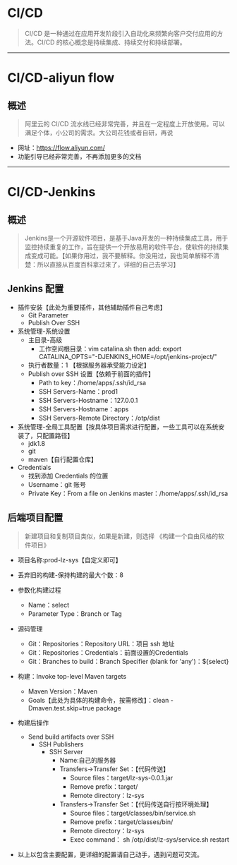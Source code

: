 # CI/CD
> CI/CD 是一种通过在应用开发阶段引入自动化来频繁向客户交付应用的方法。CI/CD 的核心概念是持续集成、持续交付和持续部署。

***


# CI/CD-aliyun flow


## 概述
> 阿里云的 CI/CD 流水线已经非常完善，并且在一定程度上开放使用。可以满足个体，小公司的需求。大公司花钱或者自研，再说
- 网址：https://flow.aliyun.com/
- 功能引导已经非常完善，不再添加更多的文档




***

# CI/CD-Jenkins


## 概述
> Jenkins是一个开源软件项目，是基于Java开发的一种持续集成工具，用于监控持续重复的工作，旨在提供一个开放易用的软件平台，使软件的持续集成变成可能。【如果你用过，我不要解释。你没用过，我也简单解释不清楚：所以直接从百度百科拿过来了，详细的自己去学习】


## Jenkins 配置
- 插件安装【此处为重要插件，其他辅助插件自己考虑】
  - Git Parameter
  - Publish Over SSH
- 系统管理-系统设置
  - 主目录-高级
    - 工作空间根目录：vim catalina.sh  then add:  export CATALINA_OPTS="-DJENKINS_HOME=/opt/jenkins-project/"
  - 执行者数量：1 【根据服务器承受能力设定】
  - Publish over SSH 设置【依赖于前面的插件】
    - Path to key：/home/apps/.ssh/id_rsa
    - SSH Servers-Name：prod1
    - SSH Servers-Hostname：127.0.0.1
    - SSH Servers-Hostname：apps
    - SSH Servers-Remote Directory：/otp/dist
- 系统管理-全局工具配置【按具体项目需求进行配置，一些工具可以在系统安装了，只配置路径】
  - jdk1.8
  - git
  - maven【自行配置仓库】
- Credentials
  - 找到添加 Credentials 的位置
  - Username：git 账号
  - Private Key：From a file on Jenkins master：/home/apps/.ssh/id_rsa

## 后端项目配置
> 新建项目和复制项目类似，如果是新建，则选择 《构建一个自由风格的软件项目》

- 项目名称:prod-lz-sys【自定义即可】
- 丢弃旧的构建-保持构建的最大个数：8
- 参数化构建过程
  - Name：select
  - Parameter Type：Branch or Tag
- 源码管理
  - Git：Repositories：Repository URL：项目 ssh 地址
  - Git：Repositories：Credentials：前面设置的Credentials
  - Git：Branches to build：Branch Specifier (blank for 'any')：${select}
- 构建：Invoke top-level Maven targets
  - Maven Version：Maven
  - Goals【此处为具体的构建命令，按需修改】：clean -Dmaven.test.skip=true package
- 构建后操作
  - Send build artifacts over SSH
    - SSH Publishers
      - SSH Server
        - Name:自己的服务器
        - Transfers->Transfer Set：【代码传送】
          - Source files：target/lz-sys-0.0.1.jar
          - Remove prefix：target/
          - Remote directory：lz-sys
        - Transfers->Transfer Set：【代码传送自行按环境处理】
          - Source files：target/classes/bin/service.sh
          - Remove prefix：target/classes/bin/
          - Remote directory：lz-sys
          - Exec command： sh /otp/dist/lz-sys/service.sh restart
  
- 以上以包含主要配置，更详细的配置请自己动手，遇到问题可交流。